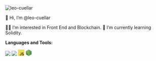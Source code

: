 <img src="https://komarev.com/ghpvc/?username=leo-cuellar&label=Profile+views&color=blue&style=flat-square" alt="leo-cuellar" />

👋 Hi, I’m @leo-cuellar

🧙‍♂️ I’m interested in Front End and Blockchain.
🌱 I’m currently learning Solidity.

**Languages and Tools:**  

<code><img height="20" src="https://reactjs.org/logo-og.png"></code>
<code><img height="20" src="https://encrypted-tbn0.gstatic.com/images?q=tbn%3AANd9GcSnt0s4-cSHFsZEacCtBUlw-mhL3CW2mI-KJw&usqp=CAU"></code>
<code><img height="20" src="https://raw.githubusercontent.com/github/explore/80688e429a7d4ef2fca1e82350fe8e3517d3494d/topics/javascript/javascript.png"></code>
<code><img height="20" src="https://raw.githubusercontent.com/github/explore/80688e429a7d4ef2fca1e82350fe8e3517d3494d/topics/nodejs/nodejs.png"></code> 
